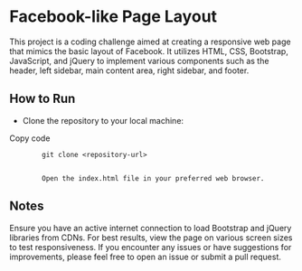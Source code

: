 # Facebook-like Page Layout
This project is a coding challenge aimed at creating a responsive web page that mimics the basic layout of Facebook. It utilizes HTML, CSS, Bootstrap, JavaScript, and jQuery to implement various components such as the header, left sidebar, main content area, right sidebar, and footer.

## How to Run
* Clone the repository to your local machine:

Copy code

            git clone <repository-url>

            
            Open the index.html file in your preferred web browser.
            
## Notes
Ensure you have an active internet connection to load Bootstrap and jQuery libraries from CDNs.
For best results, view the page on various screen sizes to test responsiveness.
If you encounter any issues or have suggestions for improvements, please feel free to open an issue or submit a pull request.
